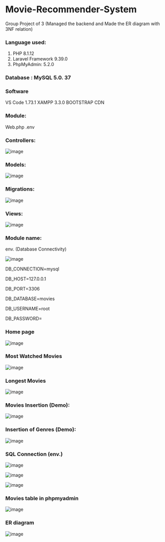 # Movie-Recommender-System

Group Project of 3 (Managed the backend and Made the ER diagram with 3NF relation)

### Language used:
1)	PHP 8.1.12
2)	Laravel Framework 9.39.0
3)	PhpMyAdmin: 5.2.0

### Database : MySQL  5.0. 37	

### Software 
VS Code 1.73.1
XAMPP 3.3.0
BOOTSTRAP CDN

### Module:
Web.php
.env

### Controllers:

![image](https://github.com/AnaG260220/Movie-Recommender-System/assets/61514957/82d0495f-6f95-4a0e-b162-fe0d8598b7eb)

### Models:
 
![image](https://github.com/AnaG260220/Movie-Recommender-System/assets/61514957/6e057546-3762-4977-b97a-896a0e606567)

### Migrations:

![image](https://github.com/AnaG260220/Movie-Recommender-System/assets/61514957/edc75626-eabb-4856-8d3f-674910bb5026)

### Views:

![image](https://github.com/AnaG260220/Movie-Recommender-System/assets/61514957/74cee116-3571-4fda-be60-da8df3c72126)

### Module name:

env. (Database Connectivity)

![image](https://github.com/AnaG260220/Movie-Recommender-System/assets/61514957/c78367ac-75c7-4626-832f-44be1d3be9b3)
 
DB_CONNECTION=mysql

DB_HOST=127.0.0.1

DB_PORT=3306

DB_DATABASE=movies

DB_USERNAME=root

DB_PASSWORD=
      
### Home page
![image](https://github.com/AnaG260220/Movie-Recommender-System/assets/61514957/236cdafc-89de-4e7c-9456-b4a05a8d55eb)

### Most Watched Movies
![image](https://github.com/AnaG260220/Movie-Recommender-System/assets/61514957/e8959b25-0502-49b3-94c3-5bca1b6444ef)

### Longest Movies
![image](https://github.com/AnaG260220/Movie-Recommender-System/assets/61514957/31d3e55f-b44e-42c0-9ebf-e80f32d1c149)

### Movies Insertion  (Demo):
![image](https://github.com/AnaG260220/Movie-Recommender-System/assets/61514957/c6be10a2-8221-4b4a-9d49-87d65a785d9b)
      
### Insertion of Genres (Demo):
![image](https://github.com/AnaG260220/Movie-Recommender-System/assets/61514957/df3bb1c0-c916-4740-8b5a-d5da3427fd06)
      
### SQL Connection (env.)
![image](https://github.com/AnaG260220/Movie-Recommender-System/assets/61514957/5fcb2fd6-d918-4b49-8b58-aa4fe77fe178)

![image](https://github.com/AnaG260220/Movie-Recommender-System/assets/61514957/1f3f36f2-3598-43d8-907e-785130fc9384)

![image](https://github.com/AnaG260220/Movie-Recommender-System/assets/61514957/e76fe1d5-21b2-467c-aaa5-bd1de8b8e210)

### Movies table in phpmyadmin 
![image](https://github.com/AnaG260220/Movie-Recommender-System/assets/61514957/bed66276-7071-484f-86c1-7905150c0d72)
  
### ER diagram
![image](https://github.com/AnaG260220/Movie-Recommender-System/assets/61514957/ad0036b7-6217-47a3-a46d-c93ac4267668)



      






